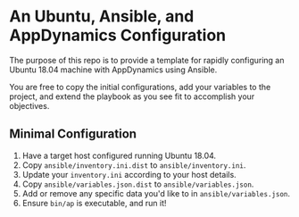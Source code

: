 # An Ubuntu, Ansible, and AppDynamics Configuration

The purpose of this repo is to provide a template for rapidly configuring an Ubuntu 18.04 machine with AppDynamics using Ansible.

You are free to copy the initial configurations, add your variables to the project, and extend the playbook as you see fit to accomplish your objectives.

## Minimal Configuration

1. Have a target host configured running Ubuntu 18.04.
2. Copy `ansible/inventory.ini.dist` to `ansible/inventory.ini`.
3. Update your `inventory.ini` according to your host details.
4. Copy `ansible/variables.json.dist` to `ansible/variables.json`. 
5. Add or remove any specific data you'd like to in `ansible/variables.json`.
6. Ensure `bin/ap` is executable, and run it!
